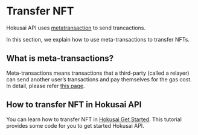 # Transfer NFT

Hokusai API uses [metatransaction](glosarry.md#meta-transactions) to send trancactions.

In this section, we explain how to use meta-transactions to transfer NFTs.

## What is meta-transactions?

Meta-transactions means transactions that a third-party (called a relayer) can send another user’s transactions and pay themselves for the gas cost.
In detail, please refer [this page](glosarry.md#meta-transactions).

## How to transfer NFT in Hokusai API

You can learn how to transfer NFT in [Hokusai Get Started](get-started.md#). This tutorial provides some code for you to get started Hokusai API.